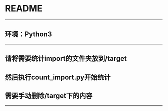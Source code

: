 # README
___
## 环境：Python3
___
## 请将需要统计import的文件夹放到/target
## 然后执行count_import.py开始统计
## 需要手动删除/target下的内容
___